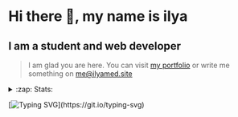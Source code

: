 # Hi there 👋, my name is ilya
## I am a student and web developer
<!-- ![I am a student and web developer](https://i.pinimg.com/originals/b9/ba/44/b9ba446cca2bb06ff1a8d49fd46581ed.jpg) -->

>I am glad you are here. You can visit [my portfolio](https://ilyamed.site/) or write me something on me@ilyamed.site 

<!-- - 🔭 I’m currently working on some pet projects
- 🤔 I’m looking for help with design...
- 🥅 2022 Goals: Find a job
- 💬 Ask me about my favourite movies 
 -->
 
<details>
  <summary>:zap: Stats:</summary>
<p><!-- https://github.com/anmol098/waka-readme-stats -->
  
![Profile Views](https://komarev.com/ghpvc/?username=Terro216&color=blueviolet)

<!--START_SECTION:waka-->
![Code Time](http://img.shields.io/badge/Code%20Time-596%20hrs%2044%20mins-blue)

![Lines of code](https://img.shields.io/badge/From%20Hello%20World%20I%27ve%20Written-190%20Thousand%20lines%20of%20code-blue)

**🐱 My GitHub Data** 

> 🏆 656 Contributions in the Year 2022
 > 
> 📦 164.8 kB Used in GitHub's Storage 
 > 
> 💼 Opted to Hire
 > 
> 📜 15 Public Repositories 
 > 
> 🔑 4 Private Repositories  
 > 
**I'm a Night 🦉** 

```text
🌞 Morning    34 commits     █░░░░░░░░░░░░░░░░░░░░░░░░   5.68% 
🌆 Daytime    113 commits    ████░░░░░░░░░░░░░░░░░░░░░   18.86% 
🌃 Evening    243 commits    ██████████░░░░░░░░░░░░░░░   40.57% 
🌙 Night      209 commits    ████████░░░░░░░░░░░░░░░░░   34.89%

```


📊 **This Week I Spent My Time On** 

```text
⌚︎ Time Zone: Europe/Moscow

💬 Programming Languages: 
JavaScript               4 hrs 24 mins       ████████░░░░░░░░░░░░░░░░░   32.81% 
C++                      3 hrs 54 mins       ███████░░░░░░░░░░░░░░░░░░   29.1% 
SCSS                     1 hr 27 mins        ██░░░░░░░░░░░░░░░░░░░░░░░   10.84% 
JSON                     1 hr 12 mins        ██░░░░░░░░░░░░░░░░░░░░░░░   8.97% 
HTML                     1 hr 2 mins         ██░░░░░░░░░░░░░░░░░░░░░░░   7.78%

🔥 Editors: 
VS Code                  11 hrs 50 mins      ██████████████████████░░░   88.33% 
CLion                    1 hr 33 mins        ███░░░░░░░░░░░░░░░░░░░░░░   11.67%

```


 Last Updated on 06/11/2022 18:48:02 UTC
<!--END_SECTION:waka-->
  
![GitHub stats](https://github-readme-stats.vercel.app/api?username=Terro216&show_icons=true&theme=darcula)  
</p>
</details>

[![Typing SVG](https://readme-typing-svg.herokuapp.com?color=%23204829&duration=7000&lines=Wake+up%2C+Neo...)](https://git.io/typing-svg)
